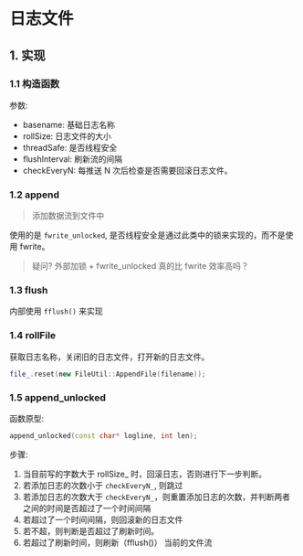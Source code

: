 # 日志文件

## 1. 实现

### 1.1 构造函数
参数: 

* basename: 基础日志名称
* rollSize: 日志文件的大小
* threadSafe: 是否线程安全
* flushInterval: 刷新流的间隔
* checkEveryN:  每推送 N 次后检查是否需要回滚日志文件。

### 1.2 append

> 添加数据流到文件中

使用的是 `fwrite_unlocked`, 是否线程安全是通过此类中的锁来实现的，而不是使用 fwrite。

> 疑问? 外部加锁 + fwrite_unlocked 真的比 fwrite 效率高吗？

### 1.3 flush 

内部使用 `fflush()` 来实现

### 1.4 rollFile

获取日志名称，关闭旧的日志文件，打开新的日志文件。
```c++
file_.reset(new FileUtil::AppendFile(filename));
```

### 1.5 append_unlocked

函数原型:
```c++
append_unlocked(const char* logline, int len);
```

步骤:
1. 当目前写的字数大于 rollSize_ 时，回滚日志，否则进行下一步判断。
2. 若添加日志的次数小于 `checkEveryN_`, 则跳过
3. 若添加日志的次数大于 `checkEveryN_`，则重置添加日志的次数，并判断两者之间的时间是否超过了一个时间间隔
4. 若超过了一个时间间隔，则回滚新的日志文件
5. 若不超，则判断是否超过了刷新时间。
6. 若超过了刷新时间，则刷新（fflush()） 当前的文件流